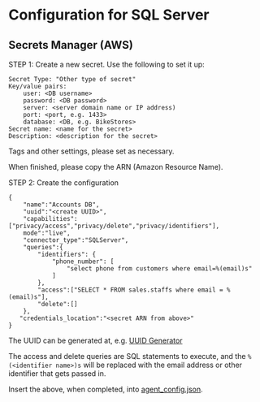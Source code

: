 # Configuration for SQL Server

## Secrets Manager (AWS)

STEP 1: Create a new secret. Use the following to set it up:

    Secret Type: "Other type of secret"
    Key/value pairs:
        user: <DB username>
        password: <DB password>
        server: <server domain name or IP address)
        port: <port, e.g. 1433>
        database: <DB, e.g. BikeStores>
    Secret name: <name for the secret>
    Description: <description for the secret>

Tags and other settings, please set as necessary.

When finished, please copy the ARN (Amazon Resource Name).

STEP 2: Create the configuration

    {
        "name":"Accounts DB",
        "uuid":"<create UUID>",
        "capabilities":["privacy/access","privacy/delete","privacy/identifiers"],
        mode":"live",
        "connector_type":"SQLServer",
        "queries":{
            "identifiers": {
                "phone_number": [
                    "select phone from customers where email=%(email)s"
                ]
            },
            "access":["SELECT * FROM sales.staffs where email = %(email)s"],
            "delete":[]
        },
       "credentials_location":"<secret ARN from above>"
    }

The UUID can be generated at, e.g. [UUID Generator](https://www.uuidgenerator.net/)

The access and delete queries are SQL statements to execute, and the ``%(<identifier name>)s``
will be replaced with the email address or other identifier that gets passed in.

Insert the above, when completed, into [agent_config.json](../examples/agent_config.json).
